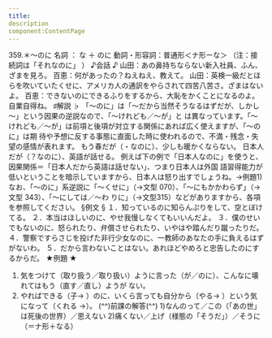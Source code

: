 ```yaml
---
title:
description
component:ContentPage
---
```



359.＊～のに
名詞 ： な ＋ のに
動詞・形容詞：普通形＜ナ形ーな＞
（注：接続詞は「それなのに」 ）
♪会話 ♪
山田：あの鼻持ちならない新入社員、ふん、ざまを見ろ。 百恵：何があったの？ねえねえ、教えて。
山田：英検一級だとほらを吹いていたくせに、アメリカ人の通訳をやらされて四苦八苦さ。ざまはないよ。 百恵：できないのにできるふりをするから、大恥をかくことになるのよ。自業自得ね。
♯解説 ♭
「～のに」は「～だから当然そうなるはずだが、しかし～」という因果の逆説なので、「～けれども／～が」と は異なっています。「～けれども／～が」は前項と後項が対立する関係にあれば広く使えますが、「～のに」は期 待や予想に反する事態に直面した時に使われるので、不満・残念・失望の感情が表れます。
もう春だが（・なのに）、少しも暖かくならない。 日本人だが（？なのに）、英語が話せる。
例えば下の例で「日本人なのに」を使うと、因果関係＝「日本人だから英語は話せない」、つまり日本人は外国 語習得能力が低いということを暗示していますから、日本人は怒り出すでしょうね。→例題1)
なお、「～のに」系逆説に「～くせに」（→文型 070）、「～にもかかわらず」（→文型 343）、「～にしては／～わ
りに」（→文型315）などがありますから、各項を参照してください。
§例文 §
１．知っているのに知らんぷりをして、空とぼけてる。
２．本当はほしいのに、やせ我慢しなくてもいいんだよ。
３．僕のせいでもないのに、怒られたり、弁償させられたり、いやはや踏んだり蹴ったりだ。
４．警察ですらさじを投げた非行少女なのに、一教師のあなたの手に負えるはずがないわ。
５．だから言わないことはない。あれほどやめろと忠告したのにするからだ。
★例題 ★
1) 気をつけて（取り扱う／取り扱い）ように言った（が／のに）、こんなに壊れてはもう（直す／直し）ようが ない。
2) やればできる（子→ ）のに、いくら言っても自分から（やる→ ）という気になって（くれる
→）。
(^^)前課の解答(^^)
1)なんのって／この（「あの世」は死後の世界）／思えない
2)痛くない／上げ（様態の「そうだ」）／そうに（＝ナ形＋なる）

